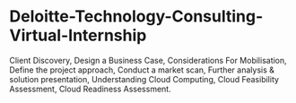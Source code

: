 # Deloitte-Technology-Consulting-Virtual-Internship
Client Discovery, Design a Business Case, Considerations For Mobilisation, Define the project approach, Conduct a market scan, Further analysis &amp; solution presentation, Understanding Cloud Computing, Cloud Feasibility Assessment, Cloud Readiness Assessment.
